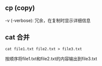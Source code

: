 ## cp (copy)
-v (-verbose): 冗余，在复制时显示详细信息

## cat 合并
```
cat file1.txt file2.txt > file3.txt
```
按顺序将file1.txt和file2.txt的内容输出到file3.txt
